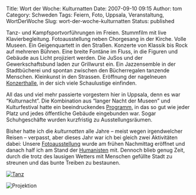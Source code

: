 Title: Wort der Woche: Kulturnatten
Date: 2007-09-10 09:15
Author: tom
Category: Schweden
Tags: Feiern, Foto, Uppsala, Veranstaltung, WortDerWoche
Slug: wort-der-woche-kulturnatten
Status: published

Tanz- und Kampfsportvorführungen im Freien. Stummfilm mit live
Klavierbegleitung. Fotoausstellung neben Chorgesang in der Kirche. Volle
Museen. Ein Geigenquartett in den Straßen. Konzerte von Klassik bis Rock
auf mehreren Bühnen. Eine breite Fontäne im Fluss, in die Figuren und
Gebäude aus Licht projiziert werden. Die JuSos und der Gewerkschaftsbund
laden zur Grillwurst ein. Ein Jazzensemble in der Stadtbücherei und
spontan zwischen den Bücherregalen tanzende Menschen. Kleinkunst in den
Strassen. Eröffnung der nagelneuen
[Konzerthalle](http://peab.ukk.se/hem/index.php), in der sich viele
Schaulustige einfinden.

All das und viel mehr passierte vorgestern hier in Uppsala, denn es war
“Kulturnacht”. Die Kombination aus “langer Nacht der Museen” und
Kulturfestival hatte ein beeindruckendes
[Programm](http://www.uppsala.se/Upload/Dokumentarkiv/Externt/Dokument/Fritid_o_kultur/KulturNatten07_utskriftsvanlig.pdf),
in das so gut wie jeder Platz und jedes öffentliche Gebäude eingebunden
war. Sogar Schuhgeschäfte wurden kurzfristig zu Ausstellungsräumen.

Bisher hatte ich die *kulturnatten* alle Jahre – meist wegen
irgendwelcher Reisen – verpasst, aber dieses Jahr war ich bei gleich
zwei Aktivitäten dabei: Unsere
[Fotoausstellung](http://www.fiket.de/2007/08/24/utstaellning/) wurde am
frühen Nachmittag eröffnet und danach half ich am Stand der
[Humanisten](http://humanisterna.se/) mit. Dennoch blieb genug Zeit,
durch die trotz des lausigen Wetters mit Menschen gefüllte Stadt zu
streunen und das bunte Treiben zu bestaunen.

<!--more Zwei Bilder nach dem Klick &raquo; -->

[![Tanz](http://www.fiket.de/pic/dans1_s.jpg "Tanz")](http://www.fiket.de/pic/dans1_l.jpg)

![Projektion](http://www.fiket.de/pic/proj1_s.jpg "Projektion")

